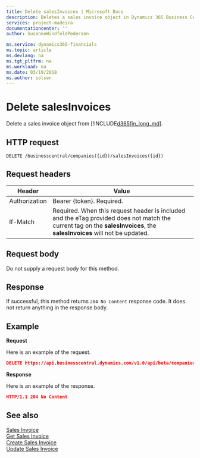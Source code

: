 ```yaml
---
title: Delete salesInvoices | Microsoft Docs
description: Deletes a sales invoice object in Dynamics 365 Business Central. 
services: project-madeira
documentationcenter: ''
author: SusanneWindfeldPedersen

ms.service: dynamics365-financials
ms.topic: article
ms.devlang: na
ms.tgt_pltfrm: na
ms.workload: na
ms.date: 03/19/2018
ms.author: solsen
---
```


# Delete salesInvoices
Delete a sales invoice object from [!INCLUDE[d365fin_long_md](../../includes/d365fin_long_md.md)].

## HTTP request
```
DELETE /businesscentral/companies({id})/salesInvoices({id})
```

## Request headers

| Header        | Value                    |
|---------------|--------------------------|
|Authorization  |Bearer {token}. Required. |
|If-Match       |Required. When this request header is included and the eTag provided does not match the current tag on the **salesInvoices**, the **salesInvoices** will not be updated. |

## Request body
Do not supply a request body for this method.

## Response
If successful, this method returns ```204 No Content``` response code. It does not return anything in the response body.

## Example

**Request**

Here is an example of the request.

```json
DELETE https://api.businesscentral.dynamics.com/v1.0/api/beta/companies({id})/salesInvoices({id})
```

**Response** 

Here is an example of the response. 

```json
HTTP/1.1 204 No Content
```

## See also

[Sales Invoice](../resources/dynamics_salesinvoice.md)  
[Get Sales Invoice](../api/dynamics_salesinvoice_get.md)  
[Create Sales Invoice](../api/dynamics_create_salesinvoice.md)  
[Update Sales Invoice](../api/dynamics_salesinvoice_update.md)  